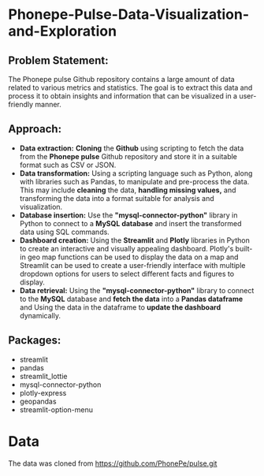 # Phonepe-Pulse-Data-Visualization-and-Exploration

## Problem Statement:

The Phonepe pulse Github repository contains a large amount of data related to various metrics and statistics. The goal is to extract this data and process it to obtain insights and information that can be visualized in a user-friendly manner.

## Approach:
* **Data extraction:** **Cloning** the **Github** using scripting to fetch the data from the **Phonepe pulse** Github repository and store it in a suitable format such as CSV
or JSON.
* **Data transformation:** Using a scripting language such as Python, along with libraries such as Pandas, to manipulate and pre-process the data. This may include **cleaning** the data, **handling missing values,** and transforming the data into a format suitable for analysis and visualization.
* **Database insertion:** Use the **"mysql-connector-python"** library in Python to connect to a **MySQL database** and insert the transformed data using SQL commands.
* **Dashboard creation:** Using the **Streamlit** and **Plotly** libraries in Python to create an interactive and visually appealing dashboard. Plotly's built-in geo map functions can be used to display the data on a map and Streamlit can be used to create a user-friendly interface with multiple dropdown options for users to select different facts and figures to display.
* **Data retrieval:** Using the **"mysql-connector-python"** library to connect to the **MySQL** database and **fetch the data** into a **Pandas dataframe** and Using the data in the dataframe to **update the dashboard** dynamically.

## Packages:
* streamlit
* pandas
* streamlit_lottie
* mysql-connector-python
* plotly-express
* geopandas
* streamlit-option-menu

# Data
The data was cloned from https://github.com/PhonePe/pulse.git
